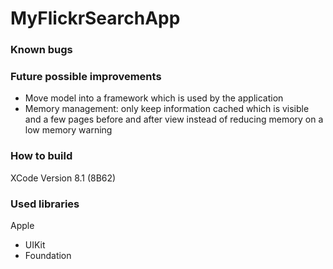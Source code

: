# MyFlickrSearchApp

### Known bugs

### Future possible improvements
- Move model into a framework which is used by the application
- Memory management: only keep information cached which is visible and a few pages before and after view instead of reducing memory on a low memory warning

### How to build
XCode Version 8.1 (8B62)

### Used libraries
Apple
- UIKit
- Foundation
